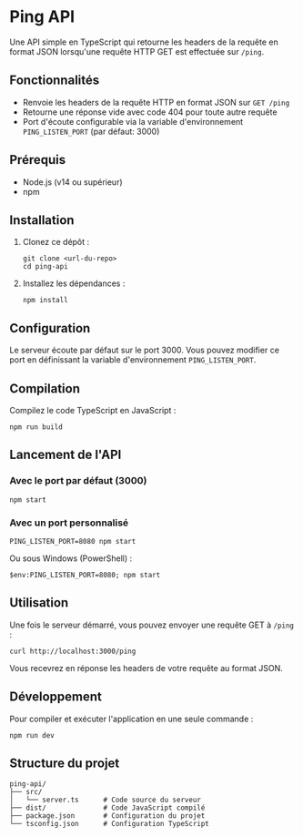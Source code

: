 # Ping API

Une API simple en TypeScript qui retourne les headers de la requête en format JSON lorsqu'une requête HTTP GET est effectuée sur `/ping`.

## Fonctionnalités

- Renvoie les headers de la requête HTTP en format JSON sur `GET /ping`
- Retourne une réponse vide avec code 404 pour toute autre requête
- Port d'écoute configurable via la variable d'environnement `PING_LISTEN_PORT` (par défaut: 3000)

## Prérequis

- Node.js (v14 ou supérieur)
- npm

## Installation

1. Clonez ce dépôt :
   ```
   git clone <url-du-repo>
   cd ping-api
   ```

2. Installez les dépendances :
   ```
   npm install
   ```

## Configuration

Le serveur écoute par défaut sur le port 3000. Vous pouvez modifier ce port en définissant la variable d'environnement `PING_LISTEN_PORT`.

## Compilation

Compilez le code TypeScript en JavaScript :
```
npm run build
```

## Lancement de l'API

### Avec le port par défaut (3000)

```
npm start
```

### Avec un port personnalisé

```
PING_LISTEN_PORT=8080 npm start
```

Ou sous Windows (PowerShell) :
```
$env:PING_LISTEN_PORT=8080; npm start
```

## Utilisation

Une fois le serveur démarré, vous pouvez envoyer une requête GET à `/ping` :

```
curl http://localhost:3000/ping
```

Vous recevrez en réponse les headers de votre requête au format JSON.

## Développement

Pour compiler et exécuter l'application en une seule commande :
```
npm run dev
```

## Structure du projet

```
ping-api/
├── src/
│   └── server.ts      # Code source du serveur
├── dist/              # Code JavaScript compilé
├── package.json       # Configuration du projet
└── tsconfig.json      # Configuration TypeScript
```